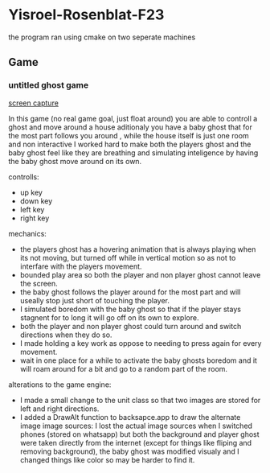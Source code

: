 # Yisroel-Rosenblat-F23
the program ran using cmake on two seperate machines

## Game
### untitled ghost game

[screen capture](Assets/Pictures/capture.png)

In this game (no real game goal, just float around) you are able to controll a ghost and move around a house aditionaly you have a baby ghost that for the most part follows you around , while the house itself is just one room and non interactive I worked hard to make both the players ghost and the baby ghost feel like they are breathing and simulating inteligence by having the baby ghost move around on its own.

controlls:
- up key
- down key
- left key
- right key

mechanics:
- the players ghost has a hovering animation that is always playing when its not moving, but turned off while in vertical motion so as not to interfare with the players movement.
- bounded play area so both the player and non player ghost cannot leave the screen.
- the baby ghost follows the player around for the most part and will useally stop just short of touching the player.
- I simulated boredom with the baby ghost so that if the player stays stagnent for to long it will go off on its own to explore.
- both the player and non player ghost could turn around and switch directions when they do so.
- I made holding a key work as oppose to needing to press again for every movement.
- wait in one place for a while to activate the baby ghosts boredom and it will roam around for a bit and go to a random part of the room.


alterations to the game engine:
- I made a small change to the unit class so that two images are stored for left and right directions.
- I added a DrawAlt function to backsapce.app to draw the alternate image
image sources:
    I lost the actual image sources when I switched phones (stored on whatsapp) but both the background and player ghost were taken directly from the internet (except for things like fliping and removing background), the baby ghost was modified visualy and I changed things like color so may be harder to find it.
